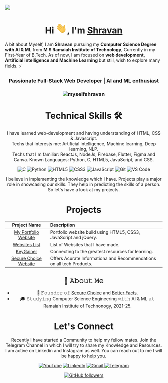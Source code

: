 ![](https://raw.githubusercontent.com/halfrost/halfrost/master/icons/header_.png)

<h1 align="center">Hi <img width="35" src="https://github.com/1999AZZAR/1999AZZAR/blob/main/resources/img/waving.gif">, I'm <a href="https://www.linkedin.com/in/shravanrevanna" target="_blank"> Shravan </a></h1>
<img width="40%" align="right"   ="https://thumbor.forbes.com/thumbor/960x0/https%3A%2F%2Fblogs-images.forbes.com%2Fforbestechcouncil%2Ffiles%2F2019%2F01%2Fcanva-photo-editor-8-7.jpg" >

A bit about Myself, I am <b>Shravan</b> pursuing my <b>Computer Science Degree with AI & ML</b> from <b>M S Ramaiah Institute of Technology</b>, Currently in my First-Year of B.Tech. As of now, I am focused on <b>web development, Artificial intelligence and Machine Learning </b> but still, wish to explore many fields. ⚡

<h3 align="center">Passionate Full-Stack Web Developer | AI and ML enthusiast</h3>

<h3><p align="center"> <img src="https://komarev.com/ghpvc/?username=myselfshravan&label=Profile%20views&color=6805D3&style=flat" alt="myselfshravan" /> </p></h3>
   <div align="center">


<h1>Technical Skills 🛠</h1>
   
I have learned web-development and having understanding of HTML, CSS & Javascript. 
<br>Techs that interests me: Artificial intelligence, Machine learning, Deep learning, NLP.<br>
Techs that I'm familiar: ReactJs, NodeJs, Firebase, Flutter, Figma and Canva.
Known Languages: Python, C, HTML5, JavaScript, and CSS.

<p align="center"> 
<img alt="C" src="https://img.shields.io/badge/c-%2300599C.svg?&style=for-the-badge&logo=c&logoColor=white" />
 <img alt="Python" src="https://img.shields.io/badge/python-%2314354C.svg?style=for-the-badge&logo=python&logoColor=white"/>
<img alt="HTML5" src="https://img.shields.io/badge/html5-%23E34F26.svg?&style=for-the-badge&logo=html5&logoColor=white" />
 <img alt="CSS3" src="https://img.shields.io/badge/css3-%231572B6.svg?&style=for-the-badge&logo=css3&logoColor=white" />
 <img alt="JavaScript" src="https://img.shields.io/badge/javascript-%23323330.svg?&style=for-the-badge&logo=javascript&logoColor=%23F7DF1E" />
   <img alt="Git" src="https://img.shields.io/badge/Git-F05032?style=for-the-badge&logo=git&logoColor=white" />   
<img alt="VS Code" src="https://img.shields.io/badge/Visual_Studio_Code-0078D4?style=for-the-badge&logo=visual%20studio%20code&logoColor=white" /></p>

  
I believe in implementing the knowledge which I have. Projects play a major role in showcasing our skills. They help in predicting the skills of a person. So let's have a look at my projects.

<h1 align="center">Projects</h1>




| Project Name      | Description | 
| :---:        |    :----   |  
| [My Portfolio Website](https://myselfshravan.github.io/shravan.github.io/)     | Portfolio website build using HTML5, CSS3, JavaScript and jQuery.
| [Websites List](https://myselfshravan.github.io/mywebsites/)     | List of Websites that I have made.
| [KeyGainer](https://www.keygainer.ml/)     | Connecting to the greatest resources for learning.
| [Secure Choice Website](https://securechoice.github.io/securechoice/)     | Offers Acurate Informationa and Recommendations on all tech Products.


## :book: 𝙰𝚋𝚘𝚞𝚝 𝙼𝚎
- 💼 𝙵𝚘𝚞𝚗𝚍𝚎𝚛 𝚘𝚏 <a href="https://securechoice.github.io/securechoice/index.html">Secure Choice</a> and <a href="https://myselfshravan.github.io/shravan.github.io/#projects">Better Facts</a>.
- 🎓 𝚂𝚝𝚞𝚍𝚢𝚒𝚗𝚐 Computer Science Engineering 𝚠𝚒𝚝𝚑 AI & ML 𝚊𝚝 Ramaiah Institute of Technonogy, 2021-25.
<h1 align="center">Let's Connect</h1>

Recently I have started a Community to help my fellow mates. Join the Telegram Channel in which I will try to share my Knowledge and Resources. I am active on Linkedin and Instagram as well. You can reach out to me I will be happy to help you.</p>

<div align="center">

<a  href="https://https://www.youtube.com/channel/UC5NNBFQqhbuU2f5wprDVaVg" target="_blank"><img alt="YouTube" src="https://img.shields.io/badge/Youtube-%23FF0000.svg?style=for-the-badge&logo=YouTube&logoColor=white" /></a>
<a  href="https://www.linkedin.com/in/shravanrevanna" target="_blank"><img alt="LinkedIn" src="https://img.shields.io/badge/linkedin%20-%230077B5.svg?&style=for-the-badge&logo=linkedin&logoColor=white" /></a>
<a href="mailto:shravanrevanna@gmail.com"><img  alt="Gmail" src="https://img.shields.io/badge/Gmail-D14836?style=for-the-badge&logo=gmail&logoColor=white" />
<a  href="https://telegram.me/ComputerScienceStudentsClub"><img alt=" Telegram" src="https://img.shields.io/badge/Telegram-2CA5E0?style=for-the-badge&logo=telegram&logoColor=white"></a>


[![GitHub followers](https://img.shields.io/github/followers/myselfshravan.svg?style=social&label=Follow)](https://github.com/myselfshravan?tab=followers)
